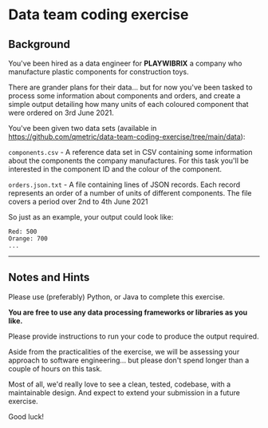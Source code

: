 # Data team coding exercise

## Background

You've been hired as a data engineer for **PLAYWIBRIX** a company who manufacture plastic components for construction toys.

There are grander plans for their data... but for now you've been tasked to process some information about components and orders, and create a simple output detailing how many units of each coloured component that were ordered on 3rd June 2021.

You've been given two data sets (available in https://github.com/qmetric/data-team-coding-exercise/tree/main/data):

`components.csv` - A reference data set in CSV containing some information about the components the company manufactures. For this task you'll be interested in the component ID and the colour of the component.

`orders.json.txt` - A file containing lines of JSON records. Each record represents an order of a number of units of different components. The file covers a period over 2nd to 4th June 2021

So just as an example, your output could look like:

```
Red: 500
Orange: 700
...
```

---

## Notes and Hints

Please use (preferably) Python, or Java to complete this exercise.

**You are free to use any data processing frameworks or libraries as you like.**

Please provide instructions to run your code to produce the output required.

Aside from the practicalities of the exercise, we will be assessing your approach to software engineering... but please don't spend longer than a couple of hours on this task.

Most of all, we'd really love to see a clean, tested, codebase, with a maintainable design. And expect to extend your submission in a future exercise.

Good luck!
